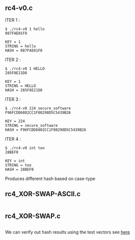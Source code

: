 ## rc4-v0.c

ITER 1 :
```
$ ./rc4-v0 1 hello
087FAE01F8

KEY = 1
STRING = hello
HASH = 087FAE01F8
```
ITER 2 :
```
$ ./rc4-v0 1 HELLO
285F8E21D8

KEY = 1
STRING = HELLO
HASH = 285F8E21D8
```

ITER 3 :
```
$ ./rc4-v0 224 secure_software
F96FCDD6802CC1F80298D5C5439B26

KEY = 224
STRING = secure_software
HASH = F96FCDD6802CC1F80298D5C5439B26
```
ITER 4 :
```
$ ./rc4-v0 int too
28BEF0 

KEY = int
STRING = too
HASH = 28BEF0
```

Produces different hash based on case-type


## rc4_XOR-SWAP-ASCII.c
```

```

## rc4_XOR-SWAP.c
```

```
We can verify out hash results using the test vectors see 
[here](https://en.wikipedia.org/wiki/RC4#Test_vectors)


